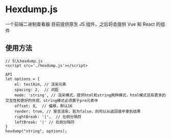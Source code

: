 # Hexdump.js
一个前端二进制查看器
目前提供原生 JS 组件，之后将会提供 Vue 和 React 的组件

## 使用方法
```
// 引入hexdump.js
<script src='./hexdump.js'></script>
```

```
API
let options = {
    el: testAim, // 渲染元素
    spacing: 2,  // 间距
    mode: 'string', // 渲染模式，提供html和string两种模式，html模式具有更多的交互性和更好的外观，string模式必须置于pre元素中
    offset: 8,  // 偏移，默认16
    render: true, // 是否渲染，若为false，则可以从返回值中拿到结果
    rightBreak: '|',  // 左侧分隔符
    leftBreak: '|' // 右侧分隔符
}
hexdump("string", options);
```